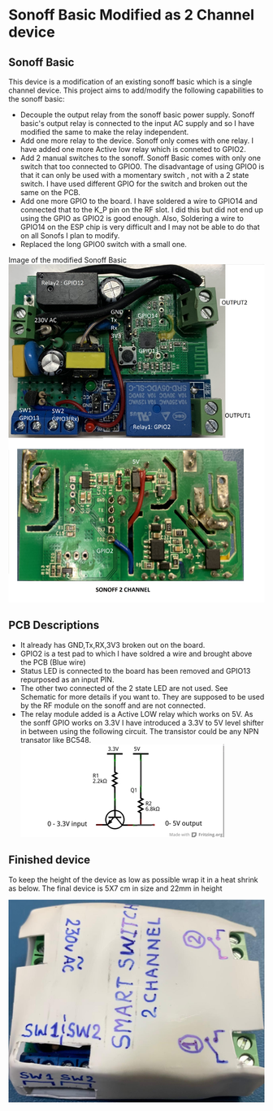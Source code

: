 # Sonoff Basic Modified as 2 Channel device

## Sonoff Basic

This device is a modification of an existing sonoff basic which is a single channel device. This project aims to add/modify the following capabilities to the sonoff basic:  

- Decouple the output relay from the sonoff basic power supply. Sonoff basic's output relay is connected to the input AC supply and so I have modified the same to make the relay independent.
- Add one more relay to the device. Sonoff only comes with one relay. I have added one more Active low relay which is conneted to GPIO2. 
- Add 2 manual switches to the sonoff. Sonoff Basic comes with only one switch that too connected to GPIO0. The disadvantage of using GPIO0 is that it can only be used with a momentary switch , not with a 2 state switch. I have used different GPIO for the switch and broken out the same on the PCB.  
- Add one more GPIO to the board. I have soldered a wire to GPIO14 and connected that to the K_P pin on the RF slot. I did this but did not end up using the GPIO as GPIO2 is good enough. Also, Soldering a wire to GPIO14 on the ESP chip is very difficult and I may not be able to do that on all Sonofs I plan to modify.
- Replaced the long GPIO0 switch with a small one.

Image of the modified Sonoff Basic  
![2 Channel Modified Sonoff Basic](./Sonoff_2CH_modified.JPEG)

## PCB Descriptions

- It already has GND,Tx,RX,3V3 broken out on the board.
- GPIO2 is a test pad to which I have soldred a wire and brought above the PCB (Blue wire)
- Status LED is connected to the board has been removed and GPIO13 repurposed as an input PIN.
- The other two connected of the 2 state LED are not used. See Schematic for more details if you want to. They are supposed to be used by the RF module on the sonoff and are not connected.
- The relay module added is a Active LOW relay which works on 5V. As the sonff GPIO works on 3.3V I have introduced a 3.3V to 5V level shifter in between using the following circuit. The transistor could be any NPN transator like BC548.  
![3.3V to 5V level shifter](./3V3to5Vshifter.png)

## Finished device

To keep the height of the device as low as possible wrap it in a heat shrink as below. The final device is 5X7 cm in size and 22mm in height  

![Finished Sonoff Basic 2CH](./Sonoff2CH_finished.jpg)